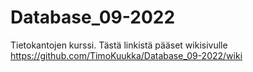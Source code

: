 # Database_09-2022
Tietokantojen kurssi.
Tästä linkistä pääset wikisivulle https://github.com/TimoKuukka/Database_09-2022/wiki
